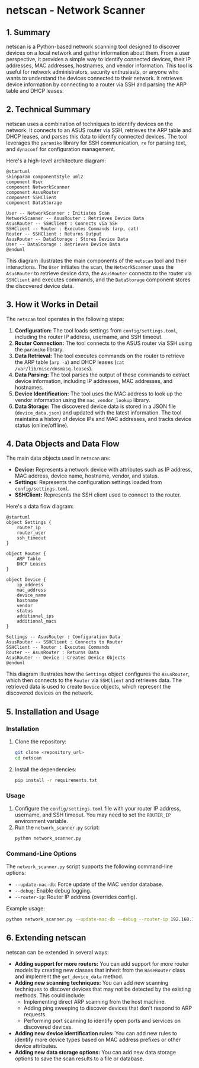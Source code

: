 # netscan - Network Scanner

## 1. Summary

netscan is a Python-based network scanning tool designed to discover devices on a local network and gather information about them. From a user perspective, it provides a simple way to identify connected devices, their IP addresses, MAC addresses, hostnames, and vendor information. This tool is useful for network administrators, security enthusiasts, or anyone who wants to understand the devices connected to their network. It retrieves device information by connecting to a router via SSH and parsing the ARP table and DHCP leases.

## 2. Technical Summary

netscan uses a combination of techniques to identify devices on the network. It connects to an ASUS router via SSH, retrieves the ARP table and DHCP leases, and parses this data to identify connected devices. The tool leverages the `paramiko` library for SSH communication, `re` for parsing text, and `dynaconf` for configuration management.

Here's a high-level architecture diagram:

```plantuml
@startuml
skinparam componentStyle uml2
component User
component NetworkScanner
component AsusRouter
component SSHClient
component DataStorage

User -- NetworkScanner : Initiates Scan
NetworkScanner -- AsusRouter : Retrieves Device Data
AsusRouter -- SSHClient : Connects via SSH
SSHClient -- Router : Executes Commands (arp, cat)
Router -- SSHClient : Returns Output
AsusRouter -- DataStorage : Stores Device Data
User -- DataStorage : Retrieves Device Data
@enduml
```

This diagram illustrates the main components of the `netscan` tool and their interactions. The `User` initiates the scan, the `NetworkScanner` uses the `AsusRouter` to retrieve device data, the `AsusRouter` connects to the router via `SSHClient` and executes commands, and the `DataStorage` component stores the discovered device data.

## 3. How it Works in Detail

The `netscan` tool operates in the following steps:

1.  **Configuration:** The tool loads settings from `config/settings.toml`, including the router IP address, username, and SSH timeout.
2.  **Router Connection:** The tool connects to the ASUS router via SSH using the `paramiko` library.
3.  **Data Retrieval:** The tool executes commands on the router to retrieve the ARP table (`arp -a`) and DHCP leases (`cat /var/lib/misc/dnsmasq.leases`).
4.  **Data Parsing:** The tool parses the output of these commands to extract device information, including IP addresses, MAC addresses, and hostnames.
5.  **Device Identification:** The tool uses the MAC address to look up the vendor information using the `mac_vendor_lookup` library.
6.  **Data Storage:** The discovered device data is stored in a JSON file (`device_data.json`) and updated with the latest information. The tool maintains a history of device IPs and MAC addresses, and tracks device status (online/offline).

## 4. Data Objects and Data Flow

The main data objects used in `netscan` are:

*   **Device:** Represents a network device with attributes such as IP address, MAC address, device name, hostname, vendor, and status.
*   **Settings:** Represents the configuration settings loaded from `config/settings.toml`.
*   **SSHClient:** Represents the SSH client used to connect to the router.

Here's a data flow diagram:

```plantuml
@startuml
object Settings {
    router_ip
    router_user
    ssh_timeout
}

object Router {
    ARP Table
    DHCP Leases
}

object Device {
    ip_address
    mac_address
    device_name
    hostname
    vendor
    status
    additional_ips
    additional_macs
}

Settings -- AsusRouter : Configuration Data
AsusRouter -- SSHClient : Connects to Router
SSHClient -- Router : Executes Commands
Router -- AsusRouter : Returns Data
AsusRouter -- Device : Creates Device Objects
@enduml
```

This diagram illustrates how the `Settings` object configures the `AsusRouter`, which then connects to the `Router` via `SSHClient` and retrieves data. The retrieved data is used to create `Device` objects, which represent the discovered devices on the network.

## 5. Installation and Usage

### Installation

1.  Clone the repository:
    ```bash
    git clone <repository_url>
    cd netscan
    ```
2.  Install the dependencies:
    ```bash
    pip install -r requirements.txt
    ```

### Usage

1.  Configure the `config/settings.toml` file with your router IP address, username, and SSH timeout.  You may need to set the `ROUTER_IP` environment variable.
2.  Run the `network_scanner.py` script:
    ```bash
    python network_scanner.py
    ```

### Command-Line Options

The `network_scanner.py` script supports the following command-line options:

*   `--update-mac-db`: Force update of the MAC vendor database.
*   `--debug`: Enable debug logging.
*   `--router-ip`: Router IP address (overrides config).

Example usage:

```bash
python network_scanner.py --update-mac-db --debug --router-ip 192.168.1.1
```

## 6. Extending netscan

netscan can be extended in several ways:

*   **Adding support for more routers:** You can add support for more router models by creating new classes that inherit from the `BaseRouter` class and implement the `get_device_data` method.
*   **Adding new scanning techniques:** You can add new scanning techniques to discover devices that may not be detected by the existing methods. This could include:
    *   Implementing direct ARP scanning from the host machine.
    *   Adding ping sweeping to discover devices that don't respond to ARP requests.
    *   Performing port scanning to identify open ports and services on discovered devices.
*   **Adding new device identification rules:** You can add new rules to identify more device types based on MAC address prefixes or other device attributes.
*   **Adding new data storage options:** You can add new data storage options to save the scan results to a file or database.
